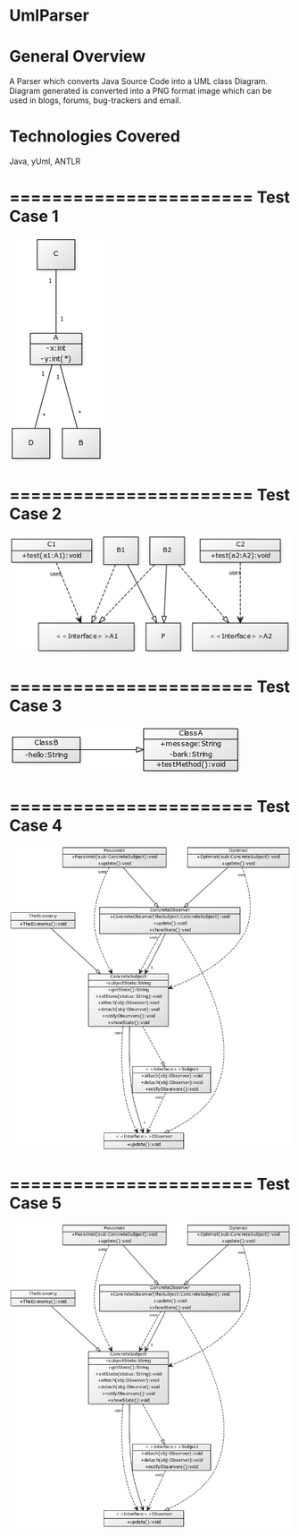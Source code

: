 # UmlParser

General Overview
=======================
A Parser which converts Java Source Code into a UML class Diagram. Diagram generated is converted into a PNG format image
which can be used in blogs, forums, bug-trackers and email.

Technologies Covered
=======================
Java, yUml, ANTLR

=======================
Test Case 1
=======================
![Alt text](https://github.com/yasham1990/UmlParser/blob/master/TestCaseImages/testcase1.png "Sign Up Screen")

=======================
Test Case 2
=======================
![Alt text](https://github.com/yasham1990/UmlParser/blob/master/TestCaseImages/testcase2.png "Sign Up Screen")

=======================
Test Case 3
=======================
![Alt text](https://github.com/yasham1990/UmlParser/blob/master/TestCaseImages/testcase3.png "Sign Up Screen")

=======================
Test Case 4
=======================
![Alt text](https://github.com/yasham1990/UmlParser/blob/master/TestCaseImages/testcase4.png "Sign Up Screen")

=======================
Test Case 5
=======================
![Alt text](https://github.com/yasham1990/UmlParser/blob/master/TestCaseImages/testcase4.png "Sign Up Screen")



